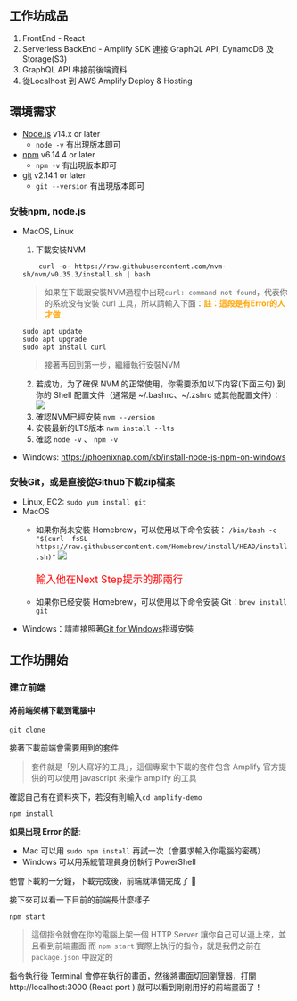 ## 工作坊成品
1. FrontEnd - React
2. Serverless BackEnd - Amplify SDK 連接 GraphQL API, DynamoDB 及 Storage(S3)
3. GraphQL API 串接前後端資料
4. 從Localhost 到 AWS Amplify Deploy & Hosting

## 環境需求
- [Node.js](https://nodejs.org/) v14.x or later
    - `node -v` 有出現版本即可
- [npm](https://www.npmjs.com/) v6.14.4 or later
  - `npm -v` 有出現版本即可
- [git](https://git-scm.com/) v2.14.1 or later
  - `git --version` 有出現版本即可


### 安裝npm, node.js
- MacOS, Linux
    1.  下載安裝NVM
    ```shell=
        curl -o- https://raw.githubusercontent.com/nvm-sh/nvm/v0.35.3/install.sh | bash
    ```

    > 如果在下載跟安裝NVM過程中出現`curl: command not found`，代表你的系統没有安裝 curl 工具，所以請輸入下面：<b style="color: orange">註：這段是有Error的人才做</b>
    ```shell=
    sudo apt update
    sudo apt upgrade
    sudo apt install curl
    ```
    > 接著再回到第一步，繼續執行安裝NVM

    2. 若成功，为了確保 NVM 的正常使用，你需要添加以下内容(下面三句) 到你的 Shell 配置文件（通常是 ~/.bashrc、~/.zshrc 或其他配置文件）：
    ![](https://hackmd.io/_uploads/HyB4NiFbp.png)
    3. 確認NVM已經安裝 `nvm --version`
    4. 安裝最新的LTS版本 `nvm install --lts`
    5. 確認 `node -v` 、 `npm -v`

- Windows: https://phoenixnap.com/kb/install-node-js-npm-on-windows

### 安裝Git，或是直接從Github下載zip檔案
- Linux, EC2: `sudo yum install git`
- MacOS
    - 如果你尚未安裝 Homebrew，可以使用以下命令安装： 
    `/bin/bash -c "$(curl -fsSL https://raw.githubusercontent.com/Homebrew/install/HEAD/install.sh)"` 
    ![](https://hackmd.io/_uploads/B1DDIjK-a.png)<p style="color: red; font-size: large"> 輸入他在Next Step提示的那兩行</p>
    
    - 如果你已经安裝 Homebrew，可以使用以下命令安装 Git：`brew install git`
- Windows：請直接照著[Git for Windows](https://gitforwindows.org/)指導安裝

## 工作坊開始

### 建立前端

#### 將前端架構下載到電腦中
```shell=
git clone 
```
接著下載前端會需要用到的套件
> 套件就是「別人寫好的工具」，這個專案中下載的套件包含 Amplify 官方提供的可以使用 javascript 來操作 amplify 的工具

確認自己有在資料夾下，若沒有則輸入`cd amplify-demo`
```shell=
npm install
```
**如果出現 Error 的話**: 
- Mac 可以用 `sudo npm install` 再試一次（會要求輸入你電腦的密碼）
- Windows 可以用系統管理員身份執行 PowerShell

他會下載約一分鐘，下載完成後，前端就準備完成了 🎉

接下來可以看一下目前的前端長什麼樣子
```shell=
npm start
```
> 這個指令就會在你的電腦上架一個 HTTP Server 讓你自己可以連上來，並且看到前端畫面
> 而 `npm start` 實際上執行的指令，就是我們之前在 `package.json` 中設定的

指令執行後 Terminal 會停在執行的畫面，然後將畫面切回瀏覽器，打開 http://localhost:3000 (React port )
就可以看到剛剛用好的前端畫面了！
